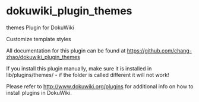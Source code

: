 # dokuwiki_plugin_themes
themes Plugin for DokuWiki

Customize template styles

All documentation for this plugin can be found at
https://github.com/chang-zhao/dokuwiki_plugin_themes

If you install this plugin manually, make sure it is installed in
lib/plugins/themes/ - if the folder is called different it
will not work!

Please refer to http://www.dokuwiki.org/plugins for additional info
on how to install plugins in DokuWiki.
